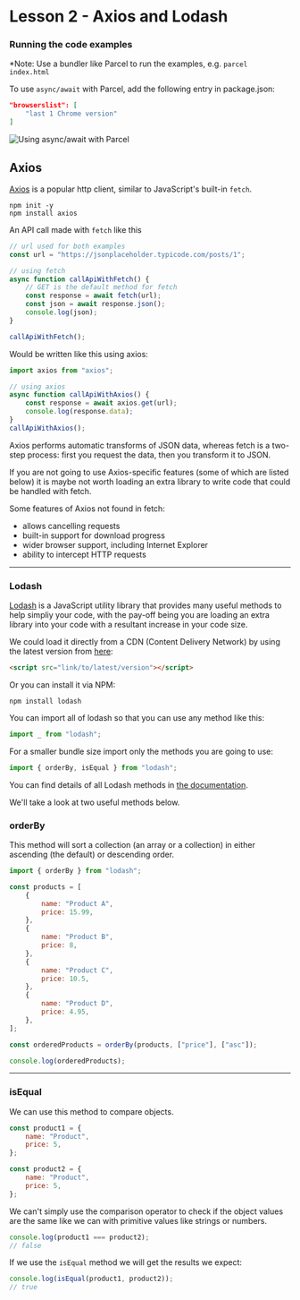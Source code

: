 # Lesson 2 - Axios and Lodash

### Running the code examples

\*Note: Use a bundler like Parcel to run the examples, e.g. `parcel index.html`

To use `async/await` with Parcel, add the following entry in package.json:

```json
"browserslist": [
    "last 1 Chrome version"
]
```

<img src="/images/axios-1.png" alt="Using async/await with Parcel" style="max-width: 700px">

## Axios

<a href="https://github.com/axios/axios" target="_blank">Axios</a> is a popular http client, similar to JavaScript's built-in `fetch`.

```
npm init -y
npm install axios
```

An API call made with `fetch` like this

```js
// url used for both examples
const url = "https://jsonplaceholder.typicode.com/posts/1";

// using fetch
async function callApiWithFetch() {
	// GET is the default method for fetch
	const response = await fetch(url);
	const json = await response.json();
	console.log(json);
}

callApiWithFetch();
```

Would be written like this using axios:

```js
import axios from "axios";

// using axios
async function callApiWithAxios() {
	const response = await axios.get(url);
	console.log(response.data);
}
callApiWithAxios();
```

Axios performs automatic transforms of JSON data, whereas fetch is a two-step process: first you request the data, then you transform it to JSON.

If you are not going to use Axios-specific features (some of which are listed below) it is maybe not worth loading an extra library to write code that could be handled with fetch.

Some features of Axios not found in fetch:

-   allows cancelling requests
-   built-in support for download progress
-   wider browser support, including Internet Explorer
-   ability to intercept HTTP requests

<!-- ---

There are POST, PUT and DELETE examples in the answers branch of the lesson task. -->

---

### Lodash

<a href="https://lodash.com/">Lodash</a> is a JavaScript utility library that provides many useful methods to help simpliy your code, with the pay-off being you are loading an extra library into your code with a resultant increase in your code size.

We could load it directly from a CDN (Content Delivery Network) by using the latest version from <a href="https://www.jsdelivr.com/package/npm/lodash" target="_blank">here</a>:

```html
<script src="link/to/latest/version"></script>
```

Or you can install it via NPM:

```
npm install lodash
```

You can import all of lodash so that you can use any method like this:

```js
import _ from "lodash";
```

For a smaller bundle size import only the methods you are going to use:

```js
import { orderBy, isEqual } from "lodash";
```

You can find details of all Lodash methods in <a href="https://lodash.com/docs">the documentation</a>.

We'll take a look at two useful methods below.

### orderBy

This method will sort a collection (an array or a collection) in either ascending (the default) or descending order.

```js
import { orderBy } from "lodash";

const products = [
	{
		name: "Product A",
		price: 15.99,
	},
	{
		name: "Product B",
		price: 8,
	},
	{
		name: "Product C",
		price: 10.5,
	},
	{
		name: "Product D",
		price: 4.95,
	},
];

const orderedProducts = orderBy(products, ["price"], ["asc"]);

console.log(orderedProducts);
```

---

### isEqual

We can use this method to compare objects.

```js
const product1 = {
	name: "Product",
	price: 5,
};

const product2 = {
	name: "Product",
	price: 5,
};
```

We can't simply use the comparison operator to check if the object values are the same like we can with primitive values like strings or numbers.

```js
console.log(product1 === product2);
// false
```

If we use the `isEqual` method we will get the results we expect:

```js
console.log(isEqual(product1, product2));
// true
```

<!-- ### debounce -->

<!-- [Go to lesson 4](4) -->

<!-- --- -->
